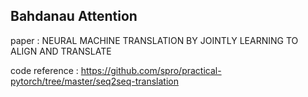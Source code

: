 ## Bahdanau Attention

paper : NEURAL MACHINE TRANSLATION BY JOINTLY LEARNING TO ALIGN AND TRANSLATE

code reference : https://github.com/spro/practical-pytorch/tree/master/seq2seq-translation

